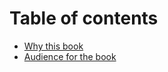 # Table of contents

* [Why this book](README.md)
* [Audience for the book](audience-for-the-book.md)
